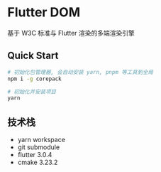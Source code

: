 # Flutter DOM

基于 W3C 标准与 Flutter 渲染的多端渲染引擎

## Quick Start

```bash
# 初始化包管理器, 会自动安装 yarn, pnpm 等工具到全局
npm i -g corepack

# 初始化并安装项目
yarn
```

## 技术栈

- yarn workspace
- git submodule
- flutter 3.0.4
- cmake 3.23.2
